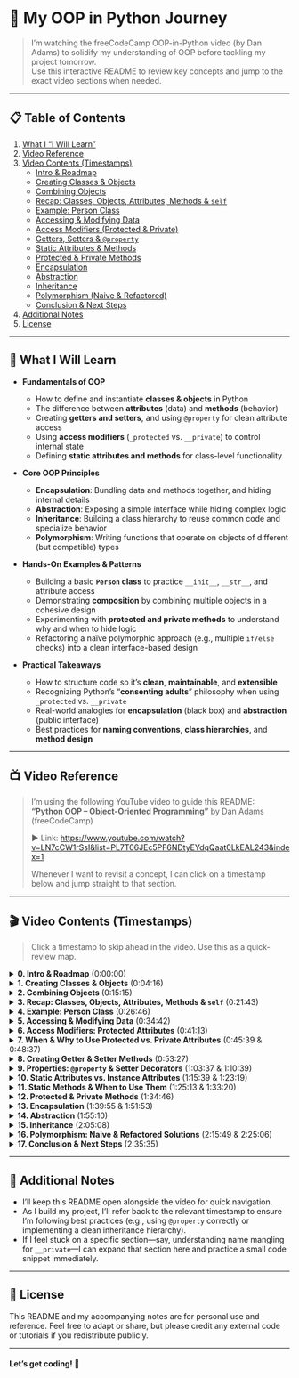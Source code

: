 <!--
  ╔════════════════════════════════════════╗
  ║      My OOP in Python – Interactive     ║
  ╚════════════════════════════════════════╝
-->

# 🐍 My OOP in Python Journey

> I’m watching the freeCodeCamp OOP-in-Python video (by Dan Adams) to solidify my understanding of OOP before tackling my project tomorrow.  
> Use this interactive README to review key concepts and jump to the exact video sections when needed.

---

## 📋 Table of Contents

1. [What I “I Will Learn”](#what-i-will-learn)  
2. [Video Reference](#video-reference)  
3. [Video Contents (Timestamps)](#video-contents-timestamps)  
   - [Intro & Roadmap](#intro--roadmap)  
   - [Creating Classes & Objects](#creating-classes--objects)  
   - [Combining Objects](#combining-objects)  
   - [Recap: Classes, Objects, Attributes, Methods & `self`](#recap-classes-objects-attributes-methods--self)  
   - [Example: Person Class](#example-person-class)  
   - [Accessing & Modifying Data](#accessing--modifying-data)  
   - [Access Modifiers (Protected & Private)](#access-modifiers-protected--private)  
   - [Getters, Setters & `@property`](#getters-setters--property)  
   - [Static Attributes & Methods](#static-attributes--methods)  
   - [Protected & Private Methods](#protected--private-methods)  
   - [Encapsulation](#encapsulation)  
   - [Abstraction](#abstraction)  
   - [Inheritance](#inheritance)  
   - [Polymorphism (Naive & Refactored)](#polymorphism-naive--refactored)  
   - [Conclusion & Next Steps](#conclusion--next-steps)  
4. [Additional Notes](#additional-notes)  
5. [License](#license)

---

## 🎯 What I Will Learn

- **Fundamentals of OOP**  
  - How to define and instantiate **classes & objects** in Python  
  - The difference between **attributes** (data) and **methods** (behavior)  
  - Creating **getters and setters**, and using `@property` for clean attribute access  
  - Using **access modifiers** (`_protected` vs. `__private`) to control internal state  
  - Defining **static attributes and methods** for class-level functionality  

- **Core OOP Principles**  
  - **Encapsulation**: Bundling data and methods together, and hiding internal details  
  - **Abstraction**: Exposing a simple interface while hiding complex logic  
  - **Inheritance**: Building a class hierarchy to reuse common code and specialize behavior  
  - **Polymorphism**: Writing functions that operate on objects of different (but compatible) types  

- **Hands-On Examples & Patterns**  
  - Building a basic **`Person` class** to practice `__init__`, `__str__`, and attribute access  
  - Demonstrating **composition** by combining multiple objects in a cohesive design  
  - Experimenting with **protected and private methods** to understand why and when to hide logic  
  - Refactoring a naïve polymorphic approach (e.g., multiple `if/else` checks) into a clean interface-based design  

- **Practical Takeaways**  
  - How to structure code so it’s **clean**, **maintainable**, and **extensible**  
  - Recognizing Python’s “**consenting adults**” philosophy when using `_protected` vs. `__private`  
  - Real-world analogies for **encapsulation** (black box) and **abstraction** (public interface)  
  - Best practices for **naming conventions**, **class hierarchies**, and **method design**  

---

## 📺 Video Reference

> I’m using the following YouTube video to guide this README:  
> **“Python OOP – Object-Oriented Programming”** by Dan Adams (freeCodeCamp)  
>  
> ▶️ Link: https://www.youtube.com/watch?v=LN7cCW1rSsI&list=PL7T06JEc5PF6NDtyEYdqQaat0LkEAL243&index=1  
>  
> Whenever I want to revisit a concept, I can click on a timestamp below and jump straight to that section.

---

## 🎬 Video Contents (Timestamps)

> Click a timestamp to skip ahead in the video. Use this as a quick-review map.

<details>
  <summary><strong>0. Intro & Roadmap</strong> (0:00:00)</summary>

  - What OOP is and why it matters  
  - Course structure and overview of upcoming sections  
</details>

<details>
  <summary><strong>1. Creating Classes & Objects</strong> (0:04:16)</summary>

  - `class` keyword, `__init__`, and instance creation  
  - Understanding **`self`** in method definitions  
</details>

<details>
  <summary><strong>2. Combining Objects</strong> (0:15:15)</summary>

  - How to nest or compose one class within another  
  - Differences between **composition** and **aggregation**  
</details>

<details>
  <summary><strong>3. Recap: Classes, Objects, Attributes, Methods & <code>self</code></strong> (0:21:43)</summary>

  - Quick review of OOP building blocks  
  - Importance of naming and using `self` properly  
</details>

<details>
  <summary><strong>4. Example: Person Class</strong> (0:26:46)</summary>

  - Building a `Person` with attributes like `name` and `age`  
  - Implementing `__str__` to control how the object prints  
  - Adding behavior methods (e.g., `say_hello()`)  
</details>

<details>
  <summary><strong>5. Accessing & Modifying Data</strong> (0:34:42)</summary>

  - Direct attribute access vs. controlled access  
  - Potential risks of altering attributes without validation  
</details>

<details>
  <summary><strong>6. Access Modifiers: Protected Attributes</strong> (0:41:13)</summary>

  - Using a leading underscore (`_attribute`) to indicate “protected” status  
  - Python’s conventions vs. strict enforcement in other languages  
</details>

<details>
  <summary><strong>7. When & Why to Use Protected vs. Private Attributes</strong> (0:45:39 & 0:48:37)</summary>

  - Pros/cons of `_protected` vs. `__private` (name mangling)  
  - Understanding Python’s “consenting adults” approach to attribute privacy  
</details>

<details>
  <summary><strong>8. Creating Getter & Setter Methods</strong> (0:53:27)</summary>

  - Writing explicit `get_…()` and `set_…()` methods  
  - Situations where manual getters/setters are still useful  
</details>

<details>
  <summary><strong>9. Properties: <code>@property</code> & Setter Decorators</strong> (1:03:37 & 1:10:39)</summary>

  - Using `@property` to expose read-only attributes  
  - Defining setter functions with `@<attribute>.setter`  
  - Why properties reduce boilerplate compared to manual getters/setters  
</details>

<details>
  <summary><strong>10. Static Attributes vs. Instance Attributes</strong> (1:15:39 & 1:23:19)</summary>

  - Declaring class-level constants/variables (`ClassName.CONSTANT`)  
  - How to distinguish between `self.instance_var` and `ClassName.static_var`  
</details>

<details>
  <summary><strong>11. Static Methods & When to Use Them</strong> (1:25:13 & 1:33:20)</summary>

  - Defining methods with `@staticmethod` that don’t require `self` or `cls`  
  - Common use cases: utility/helper functions that logically belong inside the class  
</details>

<details>
  <summary><strong>12. Protected & Private Methods</strong> (1:34:46)</summary>

  - Using `_method()` vs. `__method()` to hide internal logic  
  - When to prevent external code from calling certain methods  
</details>

<details>
  <summary><strong>13. Encapsulation</strong> (1:39:55 & 1:51:53)</summary>

  - Grouping data and behavior into a single class  
  - Why encapsulation improves code reliability and readability  
  - Real-world analogies: black boxes, controlled interfaces  
</details>

<details>
  <summary><strong>14. Abstraction</strong> (1:55:10)</summary>

  - Exposing a simple public interface while hiding complex implementation details  
  - Designing clean method signatures for other developers to use  
</details>

<details>
  <summary><strong>15. Inheritance</strong> (2:05:08)</summary>

  - Creating subclasses with `class Child(Parent):`  
  - Overriding methods, calling `super()`, and sharing behavior  
  - Trade-offs of deep inheritance trees vs. composition  
</details>

<details>
  <summary><strong>16. Polymorphism: Naive & Refactored Solutions</strong> (2:15:49 & 2:25:06)</summary>

  - Naive: hard-coded `if isinstance(...)` or `if/else` blocks for different types  
  - Refactored: leveraging duck-typing and shared method names (e.g., `draw()`)  
  - Why polymorphism makes code more flexible and extensible  
</details>

<details>
  <summary><strong>17. Conclusion & Next Steps</strong> (2:35:35)</summary>

  - Recap of OOP principles and best practices  
  - Suggestions for further reading (design patterns, advanced architecture)  
  - How to apply these lessons directly to my project code tomorrow  
</details>

---

## 📝 Additional Notes

- I’ll keep this README open alongside the video for quick navigation.  
- As I build my project, I’ll refer back to the relevant timestamp to ensure I’m following best practices (e.g., using `@property` correctly or implementing a clean inheritance hierarchy).  
- If I feel stuck on a specific section—say, understanding name mangling for `__private`—I can expand that section here and practice a small code snippet immediately.

---

## 📜 License

This README and my accompanying notes are for personal use and reference. Feel free to adapt or share, but please credit any external code or tutorials if you redistribute publicly.  

---

#### Let’s get coding! 🚀  







